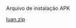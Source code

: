 Arquivo de instalação APK

 
[luan.zip](https://github.com/LuanD7/projluan/files/14793659/luan.zip)
